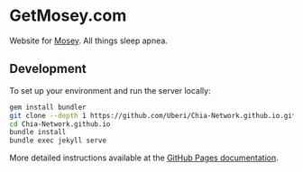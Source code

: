 GetMosey.com
========

Website for [Mosey](https://www.getmosey.com/). All things sleep apnea.

Development
-----------

To set up your environment and run the server locally:

```bash
gem install bundler
git clone --depth 1 https://github.com/Uberi/Chia-Network.github.io.git
cd Chia-Network.github.io
bundle install
bundle exec jekyll serve
```

More detailed instructions available at the [GitHub Pages documentation](https://help.github.com/articles/setting-up-your-github-pages-site-locally-with-jekyll/).
